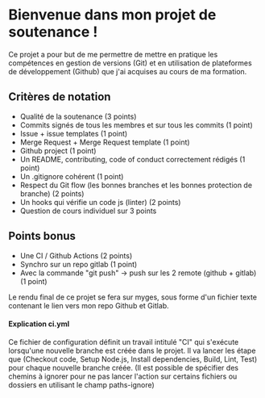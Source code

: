<h1>Bienvenue dans mon projet de soutenance !</h1>
<p>Ce projet a pour but de me permettre de mettre en pratique les compétences en gestion de versions (Git) et en utilisation de plateformes de développement (Github) que j'ai acquises au cours de ma formation.</p>
<h2>Critères de notation</h2>
<ul>
  <li>Qualité de la soutenance (3 points)</li>
  <li>Commits signés de tous les membres et sur tous les commits (1 point)</li>
  <li>Issue + issue templates (1 point)</li>
  <li>Merge Request + Merge Request template (1 point)</li>
  <li>Github project (1 point)</li>
  <li>Un README, contributing, code of conduct correctement rédigés (1 point)</li>
  <li>Un .gitignore cohérent (1 point)</li>
  <li>Respect du Git flow (les bonnes branches et les bonnes protection de branche) (2 points)</li>
  <li>Un hooks qui vérifie un code js (linter) (2 points)</li>
  <li>Question de cours individuel sur 3 points</li>
</ul>
<h2>Points bonus</h2>
<ul>
  <li>Une CI / Github Actions (2 points)</li>
  <li>Synchro sur un repo gitlab (1 point)</li>
  <li>Avec la commande "git push" -> push sur les 2 remote (github + gitlab) (1 point)</li>
</ul>
<p>Le rendu final de ce projet se fera sur myges, sous forme d'un fichier texte contenant le lien vers mon repo Github et Gitlab.</p>

<h4>Explication ci.yml</h4>
<P>Ce fichier de configuration définit un travail intitulé "CI" qui s'exécute lorsqu'une nouvelle branche est créée dans le projet. Il va lancer les  étape que  (Checkout code, Setup Node.js, Install dependencies, Build, Lint, Test) pour chaque nouvelle branche créée.
(Il est possible de spécifier des chemins à ignorer pour ne pas lancer l'action sur certains fichiers ou dossiers en utilisant le champ paths-ignore)</p>